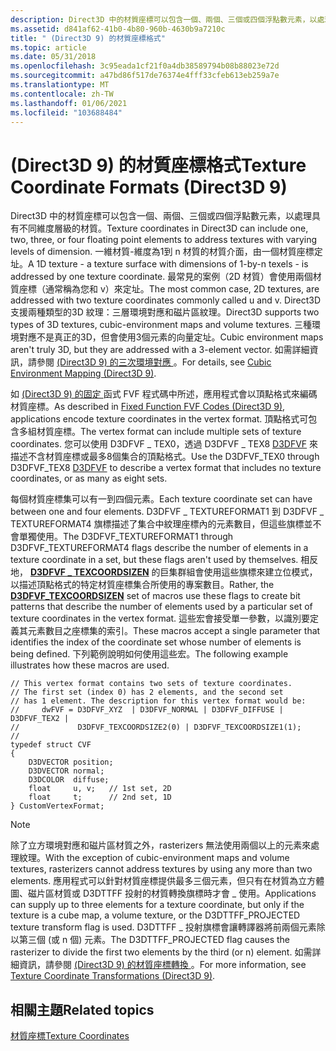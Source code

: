 ```yaml
---
description: Direct3D 中的材質座標可以包含一個、兩個、三個或四個浮點數元素，以處理具有不同維度層級的材質。
ms.assetid: d841af62-41b0-4b80-960b-4630b9a7210c
title: " (Direct3D 9) 的材質座標格式"
ms.topic: article
ms.date: 05/31/2018
ms.openlocfilehash: 3c95eada1cf21f0a4db38589794b08b88023e72d
ms.sourcegitcommit: a47bd86f517de76374e4fff33cfeb613eb259a7e
ms.translationtype: MT
ms.contentlocale: zh-TW
ms.lasthandoff: 01/06/2021
ms.locfileid: "103688484"
---
```

# <a name="texture-coordinate-formats-direct3d-9"></a><span data-ttu-id="64fb4-103"> (Direct3D 9) 的材質座標格式</span><span class="sxs-lookup"><span data-stu-id="64fb4-103">Texture Coordinate Formats (Direct3D 9)</span></span>

<span data-ttu-id="64fb4-104">Direct3D 中的材質座標可以包含一個、兩個、三個或四個浮點數元素，以處理具有不同維度層級的材質。</span><span class="sxs-lookup"><span data-stu-id="64fb4-104">Texture coordinates in Direct3D can include one, two, three, or four floating point elements to address textures with varying levels of dimension.</span></span> <span data-ttu-id="64fb4-105">一維材質-維度為1到 n 材質的材質介面，由一個材質座標定址。</span><span class="sxs-lookup"><span data-stu-id="64fb4-105">A 1D texture - a texture surface with dimensions of 1-by-n texels - is addressed by one texture coordinate.</span></span> <span data-ttu-id="64fb4-106">最常見的案例（2D 材質）會使用兩個材質座標（通常稱為您和 v）來定址。</span><span class="sxs-lookup"><span data-stu-id="64fb4-106">The most common case, 2D textures, are addressed with two texture coordinates commonly called u and v.</span></span> <span data-ttu-id="64fb4-107">Direct3D 支援兩種類型的3D 紋理：三層環境對應和磁片區紋理。</span><span class="sxs-lookup"><span data-stu-id="64fb4-107">Direct3D supports two types of 3D textures, cubic-environment maps and volume textures.</span></span> <span data-ttu-id="64fb4-108">三種環境對應不是真正的3D，但會使用3個元素的向量定址。</span><span class="sxs-lookup"><span data-stu-id="64fb4-108">Cubic environment maps aren't truly 3D, but they are addressed with a 3-element vector.</span></span> <span data-ttu-id="64fb4-109">如需詳細資訊，請參閱 [ (Direct3D 9) 的三次環境對應 ](cubic-environment-mapping.md)。</span><span class="sxs-lookup"><span data-stu-id="64fb4-109">For details, see [Cubic Environment Mapping (Direct3D 9)](cubic-environment-mapping.md).</span></span>

<span data-ttu-id="64fb4-110">如 [ (Direct3D 9) 的固定 ](fixed-function-fvf-codes.md)函式 FVF 程式碼中所述，應用程式會以頂點格式來編碼材質座標。</span><span class="sxs-lookup"><span data-stu-id="64fb4-110">As described in [Fixed Function FVF Codes (Direct3D 9)](fixed-function-fvf-codes.md), applications encode texture coordinates in the vertex format.</span></span> <span data-ttu-id="64fb4-111">頂點格式可包含多組材質座標。</span><span class="sxs-lookup"><span data-stu-id="64fb4-111">The vertex format can include multiple sets of texture coordinates.</span></span> <span data-ttu-id="64fb4-112">您可以使用 D3DFVF \_ TEX0，透過 D3DFVF \_ TEX8 [D3DFVF](d3dfvf.md) 來描述不含材質座標或最多8個集合的頂點格式。</span><span class="sxs-lookup"><span data-stu-id="64fb4-112">Use the D3DFVF\_TEX0 through D3DFVF\_TEX8 [D3DFVF](d3dfvf.md) to describe a vertex format that includes no texture coordinates, or as many as eight sets.</span></span>

<span data-ttu-id="64fb4-113">每個材質座標集可以有一到四個元素。</span><span class="sxs-lookup"><span data-stu-id="64fb4-113">Each texture coordinate set can have between one and four elements.</span></span> <span data-ttu-id="64fb4-114">D3DFVF \_ TEXTUREFORMAT1 到 D3DFVF \_ TEXTUREFORMAT4 旗標描述了集合中紋理座標內的元素數目，但這些旗標並不會單獨使用。</span><span class="sxs-lookup"><span data-stu-id="64fb4-114">The D3DFVF\_TEXTUREFORMAT1 through D3DFVF\_TEXTUREFORMAT4 flags describe the number of elements in a texture coordinate in a set, but these flags aren't used by themselves.</span></span> <span data-ttu-id="64fb4-115">相反地， [**D3DFVF \_ TEXCOORDSIZEN**](d3dfvf-texcoordsizen.md) 的巨集群組會使用這些旗標來建立位模式，以描述頂點格式的特定材質座標集合所使用的專案數目。</span><span class="sxs-lookup"><span data-stu-id="64fb4-115">Rather, the [**D3DFVF\_TEXCOORDSIZEN**](d3dfvf-texcoordsizen.md) set of macros use these flags to create bit patterns that describe the number of elements used by a particular set of texture coordinates in the vertex format.</span></span> <span data-ttu-id="64fb4-116">這些宏會接受單一參數，以識別要定義其元素數目之座標集的索引。</span><span class="sxs-lookup"><span data-stu-id="64fb4-116">These macros accept a single parameter that identifies the index of the coordinate set whose number of elements is being defined.</span></span> <span data-ttu-id="64fb4-117">下列範例說明如何使用這些宏。</span><span class="sxs-lookup"><span data-stu-id="64fb4-117">The following example illustrates how these macros are used.</span></span>


```
// This vertex format contains two sets of texture coordinates.
// The first set (index 0) has 2 elements, and the second set 
// has 1 element. The description for this vertex format would be: 
//     dwFVF = D3DFVF_XYZ  | D3DFVF_NORMAL | D3DFVF_DIFFUSE | D3DFVF_TEX2 |
//             D3DFVF_TEXCOORDSIZE2(0) | D3DFVF_TEXCOORDSIZE1(1); 
//
typedef struct CVF
{
    D3DVECTOR position;
    D3DVECTOR normal;
    D3DCOLOR  diffuse;
    float     u, v;   // 1st set, 2D
    float     t;      // 2nd set, 1D
} CustomVertexFormat;
```



> [!Note]  
> <span data-ttu-id="64fb4-118">除了立方環境對應和磁片區材質之外，rasterizers 無法使用兩個以上的元素來處理紋理。</span><span class="sxs-lookup"><span data-stu-id="64fb4-118">With the exception of cubic-environment maps and volume textures, rasterizers cannot address textures by using any more than two elements.</span></span> <span data-ttu-id="64fb4-119">應用程式可以針對材質座標提供最多三個元素，但只有在材質為立方體圖、磁片區材質或 D3DTTFF 投射的材質轉換旗標時才會 \_ 使用。</span><span class="sxs-lookup"><span data-stu-id="64fb4-119">Applications can supply up to three elements for a texture coordinate, but only if the texture is a cube map, a volume texture, or the D3DTTFF\_PROJECTED texture transform flag is used.</span></span> <span data-ttu-id="64fb4-120">D3DTTFF \_ 投射旗標會讓轉譯器將前兩個元素除以第三個 (或 n 個) 元素。</span><span class="sxs-lookup"><span data-stu-id="64fb4-120">The D3DTTFF\_PROJECTED flag causes the rasterizer to divide the first two elements by the third (or n) element.</span></span> <span data-ttu-id="64fb4-121">如需詳細資訊，請參閱 [ (Direct3D 9) 的材質座標轉換 ](texture-coordinate-transformations.md)。</span><span class="sxs-lookup"><span data-stu-id="64fb4-121">For more information, see [Texture Coordinate Transformations (Direct3D 9)](texture-coordinate-transformations.md).</span></span>

 

## <a name="related-topics"></a><span data-ttu-id="64fb4-122">相關主題</span><span class="sxs-lookup"><span data-stu-id="64fb4-122">Related topics</span></span>

<dl> <dt>

[<span data-ttu-id="64fb4-123">材質座標</span><span class="sxs-lookup"><span data-stu-id="64fb4-123">Texture Coordinates</span></span>](texture-coordinates.md)
</dt> </dl>

 

 



